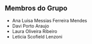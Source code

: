 ## Membros do Grupo
- Ana Luisa Messias Ferreira Mendes
- Davi Porto Araujo
- Laura Oliveira Ribeiro
- Leticia Scofield Lenzoni
